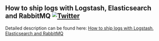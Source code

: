 ## How to ship logs with Logstash, Elasticsearch and RabbitMQ [![Twitter](https://img.shields.io/twitter/follow/piotr_minkowski.svg?style=social&logo=twitter&label=Follow)](https://twitter.com/piotr_minkowski)

Detailed description can be found here: [How to ship logs with Logstash, Elasticsearch and RabbitMQ](https://piotrminkowski.wordpress.com/2017/02/03/how-to-ship-logs-with-logstash-elasticsearch-and-rabbitmq/) 
